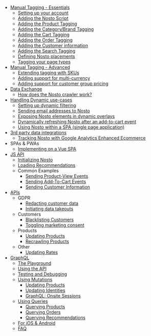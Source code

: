 * [Manual Tagging - Essentials](Manual-implementation)
  * [Setting up your account](Setting-up-your-account)
  * [Adding the Nosto Script](Add-Nosto-script)
  * [Adding the Product Tagging](Product-Tagging)
  * [Adding the Category/Brand Tagging](Category-&-Brand-tagging)
  * [Adding the Cart Tagging](Cart-Tagging)
  * [Adding the Order Tagging](Order-Tagging)
  * [Adding the Customer information](Adding-the-customer-information)
  * [Adding the Search Tagging](Search-Tagging)
  * [Defining Nosto placements](Defining-Nosto-placements)
  * [Tagging your page types](Tag-your-page-types)
* [Manual Tagging - Advanced](Advanced-implementation)
  * [Extending tagging with SKUs](Extending-tagging-with-SKUs)
  * [Adding support for multi-currency](Adding-support-for-multi-currency)
  * [Adding support for customer group pricing](Adding-support-for-customer-group-pricing)
* [Data Exchange](Data-exchange)
  * [How does the Nosto crawler work?](Nosto-crawler)
* [Handling Dynamic use-cases](Handling-dynamic-use-cases)
  * [Setting up dynamic filtering](Setting-up-dynamic-filtering)
  * [Sending email addresses to Nosto](Sending-email-addresses-to-Nosto)
  * [Exposing Nosto elements in dynamic overlays](Exposing-nosto-elements-in-dynamic-overlays)
  * [Dynamically refreshing Nosto after an add-to-cart event](Dynamically-refreshing-Nosto-after-an-add-to-cart-event)
  * [Using Nosto within a SPA (single page application)](Using-Nosto-within-a-SPA-(single-page-application))
* [3rd party data integrations](3rd-party-data-integrations)
  * [Tracking Nosto with Google Analytics Enhanced Ecommerce](Tracking-Nosto-with-Google-Analytics)
* SPAs & PWAs
    * [Implementing on a Vue SPA](VueJS)
* [JS API](JS-APIs)
  * [Initializing Nosto](Initializing-Nosto)
  * [Loading Recommendations](Loading-Recommendations)
  * Common Examples
    * [Sending Product-View Events](Sending-Product-View-Events)
    * [Sending Add-To-Cart Events](Sending-Add-To-Cart-Events)
    * [Sending Customer Information](Sending-customer-information)
* [APIs](APIs)
  * GDPR
    * [Redacting customer data](Sanitizing-customer-data-using-the-Redaction-API)
    * [Initiating data takeouts](Initiating-data-takeouts-via-the-Takeout-APIs)
  * Customers
    * [Blacklisting Customers](Blacklisting-customers-using-the-Blacklist-API)
    * [Toggling marketing consent](Toggling-email-opt-in-using-the-Consent-API)
  * Products
    * [Updating Products](Updating-products-using-the-Products-API)
    * [Recrawling Products](Recrawling-products-using-the-Recrawl-API)
  * Other
    * [Updating Rates](Updating-Rates-using-the-Rates-API)
* [GraphQL](https://github.com/Nosto/docs-nosto-com/wiki/GraphQL:-An-Introduction)
    * [The Playground](https://github.com/Nosto/docs-nosto-com/wiki/GraphQL:-The-Playground)
    * [Using the API](https://github.com/Nosto/docs-nosto-com/wiki/GraphQL:-Using-the-API)
    * [Testing and Debugging](https://github.com/Nosto/docs-nosto-com/wiki/GraphQL:-Testing-&-Debugging)
    * [Using Mutations](https://github.com/Nosto/docs-nosto-com/wiki/GraphQL:-Using-Mutations)
        * [Updating Products](https://github.com/Nosto/docs-nosto-com/wiki/GraphQL:-Updating-Products)
        * [Updating Identities](https://github.com/Nosto/docs-nosto-com/wiki/GraphQL:-Updating-Identities)
        * [GraphQL: Onsite Sessions
](https://github.com/Nosto/docs-nosto-com/wiki/GraphQL:-Onsite-Sessions)
    * [Using Queries](https://github.com/Nosto/docs-nosto-com/wiki/GraphQL:-Using-Queries)
        * [Querying Products](https://github.com/Nosto/docs-nosto-com/wiki/GraphQL:-Querying-Products)
        * [Querying Orders](https://github.com/Nosto/docs-nosto-com/wiki/GraphQL:-Querying-Orders)
        * [Querying Recommendations](https://github.com/Nosto/docs-nosto-com/wiki/GraphQL:-Querying-Recommendations)
    * [For iOS & Android](https://github.com/Nosto/docs-nosto-com/wiki/GraphQL:-For-iOS-&-Android)
    * [FAQ](https://github.com/Nosto/docs-nosto-com/wiki/GraphQL:-FAQ)